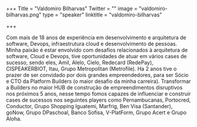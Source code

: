 +++
Title = "Valdomiro Bilharvas"
Twitter = ""
image = "valdomiro-bilharvas.png"
type = "speaker"
linktitle = "valdomiro-bilharvas"

+++

Com mais de 18 anos de experiência em desenvolvimento e arquitetura de software, Devops, infraestrutura cloud e desenvolvimento de pessoas. Minha paixão é estar envolvido com desafios relacionados à arquitetura de software, Cloud e Devops, tive oportunidades de atuar em vários cases de sucesso, sendo eles, Amil, Alelo, Cielo, Redecard (RedePay), CISPEAKERBIOT, Itau, Grupo Metropolitan (Metrofile). Ha 2 anos tive o prazer de ser convidado por dois grandes empreendedores, para ser Sócio e CTO da Platform Builders (o maior desafio da minha carreira). Transformar a Builders no maior HUB de construção de empreendimentos disruptivos nos próximos 5 anos, nesse tempo fomos capazes de influenciar e construir cases de sucessos nos seguintes players como Pernambucanas, Portocred, Conductor, Grupo Shopping Iguatemi, Marfrig, Ben Visa (Santander), goNow, Grupo DPaschoal, Banco Sofisa, V-PlatForm, Grupo Acert e Grupo Aloha.
